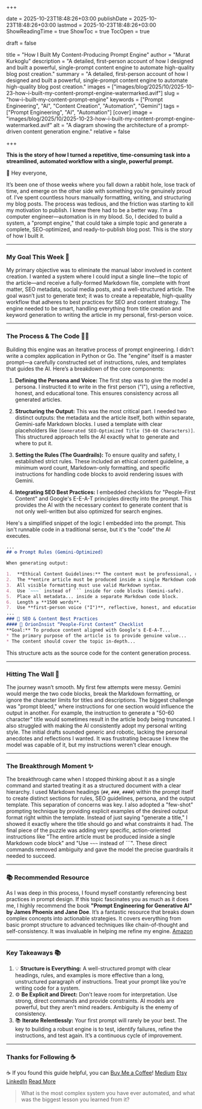 +++

date = 2025-10-23T18:48:26+03:00
publishDate = 2025-10-23T18:48:26+03:00
lastmod = 2025-10-23T18:48:26+03:00
ShowReadingTime = true
ShowToc = true
TocOpen = true



draft = false 


title = "How I Built My Content-Producing Prompt Engine"
author = "Murat Kurkoglu"
description = "A detailed, first-person account of how I designed and built a powerful, single-prompt content engine to automate high-quality blog post creation."
summary = "A detailed, first-person account of how I designed and built a powerful, single-prompt content engine to automate high-quality blog post creation."
images = ["images/blog/2025/10/2025-10-23-how-i-built-my-content-prompt-engine-watermarked.avif"]
slug = "how-i-built-my-content-prompt-engine"
keywords = ["Prompt Engineering", "AI", "Content Creation", "Automation", "Gemini"]
tags = ["Prompt Engineering", "AI", "Automation"]
[cover]
    image = "images/blog/2025/10/2025-10-23-how-i-built-my-content-prompt-engine-watermarked.avif"
    alt = "A diagram showing the architecture of a prompt-driven content generation engine."
    relative = false

+++

**This is the story of how I turned a repetitive, time-consuming task into a streamlined, automated workflow with a single, powerful prompt.** 


👋 Hey everyone,

It’s been one of those weeks where you fall down a rabbit hole, lose track of time, and emerge on the other side with something you’re genuinely proud of. I’ve spent countless hours manually formatting, writing, and structuring my blog posts. The process was tedious, and the friction was starting to kill my motivation to publish. I knew there had to be a better way. I’m a computer engineer—automation is in my blood. So, I decided to build a system, a "prompt engine," that could take a simple topic and generate a complete, SEO-optimized, and ready-to-publish blog post. This is the story of how I built it.

---

### My Goal This Week 🎯
My primary objective was to eliminate the manual labor involved in content creation. I wanted a system where I could input a single line—the topic of the article—and receive a fully-formed Markdown file, complete with front matter, SEO metadata, social media posts, and a well-structured article. The goal wasn’t just to generate text; it was to create a repeatable, high-quality workflow that adheres to best practices for SEO and content strategy. The engine needed to be smart, handling everything from title creation and keyword generation to writing the article in my personal, first-person voice.

---

### The Process & The Code 👨‍💻
Building this engine was an iterative process of prompt engineering. I didn't write a complex application in Python or Go. The "engine" itself is a master prompt—a carefully constructed set of instructions, rules, and templates that guides the AI. Here’s a breakdown of the core components:

1.  **Defining the Persona and Voice:** The first step was to give the model a persona. I instructed it to write in the first person ("I"), using a reflective, honest, and educational tone. This ensures consistency across all generated articles.

2.  **Structuring the Output:** This was the most critical part. I needed two distinct outputs: the metadata and the article itself, both within separate, Gemini-safe Markdown blocks. I used a template with clear placeholders like `[Generated SEO-Optimized Title (50-60 Characters)]`. This structured approach tells the AI exactly what to generate and where to put it.

3.  **Setting the Rules (The Guardrails):** To ensure quality and safety, I established strict rules. These included an ethical content guideline, a minimum word count, Markdown-only formatting, and specific instructions for handling code blocks to avoid rendering issues with Gemini.

4.  **Integrating SEO Best Practices:** I embedded checklists for "People-First Content" and Google's E-E-A-T principles directly into the prompt. This provides the AI with the necessary context to generate content that is not only well-written but also optimized for search engines.

Here's a simplified snippet of the logic I embedded into the prompt. This isn't runnable code in a traditional sense, but it's the "code" the AI executes.

~~~markdown
...
## ⚙️ Prompt Rules (Gemini-Optimized)

When generating output:

1.  **Ethical Content Guidelines:** The content must be professional, respectful...
2.  The **entire article must be produced inside a single Markdown code block**.
3.  All visible formatting must use valid Markdown syntax.
4.  Use `~~~` instead of ``` inside for code blocks (Gemini-safe).
5.  Place all metadata... inside a separate Markdown code block.
6.  Length ≥ **1500 words**.
7.  Use **first-person voice ("I")**, reflective, honest, and educational.
...
### 📝 SEO & Content Best Practices
#### 🧭 OrionInsist “People-First Content” Checklist
**Goal:** To produce content aligned with Google's E-E-A-T...
* The primary purpose of the article is to provide genuine value...
* The content should cover the topic in-depth...
~~~

This structure acts as the source code for the content generation process.

---

### Hitting The Wall 🧱
The journey wasn’t smooth. My first few attempts were messy. Gemini would merge the two code blocks, break the Markdown formatting, or ignore the character limits for titles and descriptions. The biggest challenge was "prompt bleed," where instructions for one section would influence the output in another. For example, the instruction to generate a "50-60 character" title would sometimes result in the article body being truncated. I also struggled with making the AI consistently adopt my personal writing style. The initial drafts sounded generic and robotic, lacking the personal anecdotes and reflections I wanted. It was frustrating because I knew the model was capable of it, but my instructions weren't clear enough.

---

### The Breakthrough Moment ✨
The breakthrough came when I stopped thinking about it as a single command and started treating it as a structured document with a clear hierarchy. I used Markdown headings (`##`, `###`, `####`) within the prompt itself to create distinct sections for rules, SEO guidelines, persona, and the output template. This separation of concerns was key. I also adopted a "few-shot" prompting technique by providing explicit examples of the desired output format right within the template. Instead of just saying "generate a title," I showed it exactly where the title should go and what constraints it had. The final piece of the puzzle was adding very specific, action-oriented instructions like "The entire article must be produced inside a single Markdown code block" and "Use `~~~` instead of ```". These direct commands removed ambiguity and gave the model the precise guardrails it needed to succeed.

---

### 📚 Recommended Resource
As I was deep in this process, I found myself constantly referencing best practices in prompt design. If this topic fascinates you as much as it does me, I highly recommend the book **"Prompt Engineering for Generative AI" by James Phoenix and Jane Doe**. It’s a fantastic resource that breaks down complex concepts into actionable strategies. It covers everything from basic prompt structure to advanced techniques like chain-of-thought and self-consistency. It was invaluable in helping me refine my engine. [Amazon](https://www.amazon.co.uk/Prompt-Engineering-Generative-AI-Future-Proof/dp/109815343X)

---

### Key Takeaways 📚
1.  💡 **Structure is Everything:** A well-structured prompt with clear headings, rules, and examples is more effective than a long, unstructured paragraph of instructions. Treat your prompt like you're writing code for a system.
2.  ⚙️ **Be Explicit and Direct:** Don't leave room for interpretation. Use strong, direct commands and provide constraints. AI models are powerful, but they aren't mind readers. Ambiguity is the enemy of consistency.
3.  📚 **Iterate Relentlessly:** Your first prompt will rarely be your best. The key to building a robust engine is to test, identify failures, refine the instructions, and test again. It’s a continuous cycle of improvement.

---

### Thanks for Following ☕
☕ If you found this guide helpful, you can 
[Buy Me a Coffee](https://buymeacoffee.com/orioninsist)!
[Medium](https://orioninsist.medium.com/subscribe)
[Etsy](https://www.etsy.com/shop/orioninsist)
[LinkedIn](https://www.linkedin.com/company/orioninsist/)
[Read More](https://orioninsist.org/blog/my-hybrid-ai-workflow-the-workshop-and-the-library/)

> What is the most complex system you have ever automated, and what was the biggest lesson you learned from it?